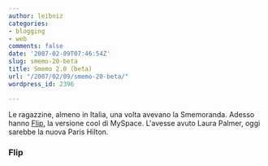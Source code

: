 ```yaml
---
author: leibniz
categories:
- blogging
- web
comments: false
date: '2007-02-09T07:46:54Z'
slug: smemo-20-beta
title: Smemo 2.0 (beta)
url: "/2007/02/09/smemo-20-beta/"
wordpress_id: 2396

---
```

Le ragazzine, almeno in Italia, una volta avevano la Smemoranda. Adesso hanno [Flip](http://www.flip.com/), la versione cool di MySpace. L'avesse avuto Laura Palmer, oggi sarebbe la nuova Paris Hilton.


### Flip
